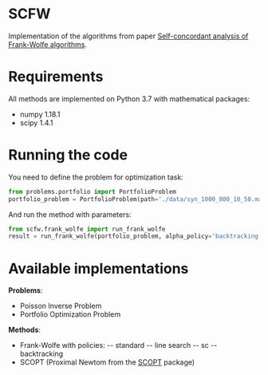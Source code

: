 # SCFW

Implementation of the algorithms from paper [Self-concordant analysis of Frank-Wolfe algorithms](https://arxiv.org/pdf/2002.04320.pdf).

# Requirements

All methods are implemented on Python 3.7 with mathematical packages:
 - numpy 1.18.1
 - scipy 1.4.1

# Running the code
You need to define the problem for optimization task:
```python
from problems.portfolio import PortfolioProblem
portfolio_problem = PortfolioProblem(path='./data/syn_1000_800_10_50.mat')
```
And run the method with parameters:
```python
from scfw.frank_wolfe import run_frank_wolfe
result = run_frank_wolfe(portfolio_problem, alpha_policy='backtracking', max_iter=100, print_every=10)
```
# Available implementations
__Problems__:
 - Poisson Inverse Problem
 - Portfolio Optimization Problem

__Methods__:
 - Frank-Wolfe with policies:
 -- standard
 -- line search
 -- sc
 -- backtracking
 - SCOPT (Proximal Newtom from the [SCOPT](https://www.epfl.ch/labs/lions/technology/scopt/) package)